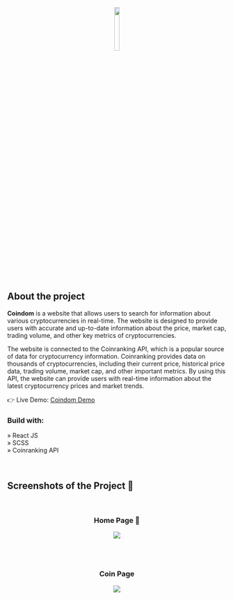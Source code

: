 <div align='center'><img style="width:16%" src='https://user-images.githubusercontent.com/105128267/220607693-29987a1c-8f0d-4835-9bfe-3b5c9f326b17.png'/></div>

<h2>About the project</h2>

<p><b>Coindom</b> is a website that allows users to search for information about various cryptocurrencies in real-time. The website is designed to provide users with accurate and up-to-date information about the price, market cap, trading volume, and other key metrics of cryptocurrencies. <br/>

The website is connected to the Coinranking API, which is a popular source of data for cryptocurrency information. Coinranking provides data on thousands of cryptocurrencies, including their current price, historical price data, trading volume, market cap, and other important metrics. By using this API, the website can provide users with real-time information about the latest cryptocurrency prices and market trends.

</p>

👉 Live Demo: <a href='https://coindom-crypto.vercel.app/'>Coindom Demo</a>

<h3>Build with:</h3>

» React JS <br>
» SCSS <br>
» Coinranking API <br>

<br>

<h2>Screenshots of the Project 📸</h2>
<br>
<h3 align='center'>Home Page 🏡</h3>

<div align='center'>
<img src='https://img001.prntscr.com/file/img001/jp9VYoNGRbStHvYk3uyMKg.png'/>

</div>

<br><br>

<h3 align='center'>Coin Page </h3>

<div align='center'>
<img src='https://img001.prntscr.com/file/img001/uOr8Q75NS42OMhXG19ooEA.png'/>
</div>
